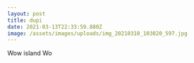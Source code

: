 ```yaml
---
layout: post
title: dupi
date: 2021-03-13T22:33:59.880Z
image: /assets/images/uploads/img_20210310_103020_597.jpg
---
```

Wow island Wo